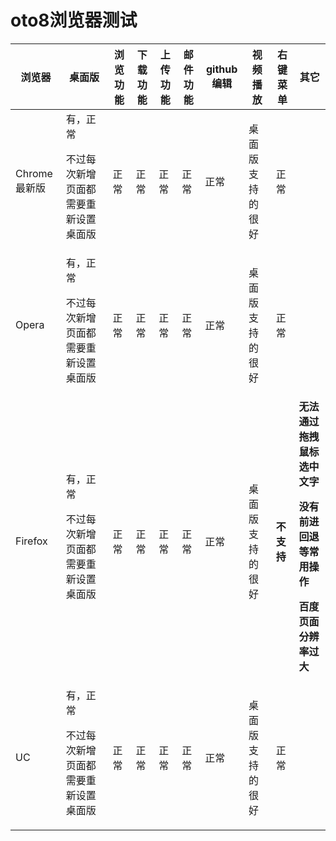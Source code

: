 # oto8浏览器测试

|浏览器|桌面版|浏览功能|下载功能|上传功能|邮件功能|github编辑|视频播放|右键菜单|其它|
|-----|-----|-----|-----|-----|-----|-----|-----|-----|-----|
|Chrome最新版|有，正常<p>不过每次新增页面都需要重新设置桌面版|正常|正常|正常|正常|正常|桌面版支持的很好|正常||
|Opera|有，正常<p>不过每次新增页面都需要重新设置桌面版|正常|正常|正常|正常|正常|桌面版支持的很好|正常||
|Firefox|有，正常<p>不过每次新增页面都需要重新设置桌面版|正常|正常|正常|正常|正常|桌面版支持的很好|**不支持**|**无法通过拖拽鼠标选中文字<p>没有前进回退等常用操作<p>百度页面分辨率过大**|
|UC|有，正常<p>不过每次新增页面都需要重新设置桌面版|正常|正常|正常|正常|正常|桌面版支持的很好|正常||

